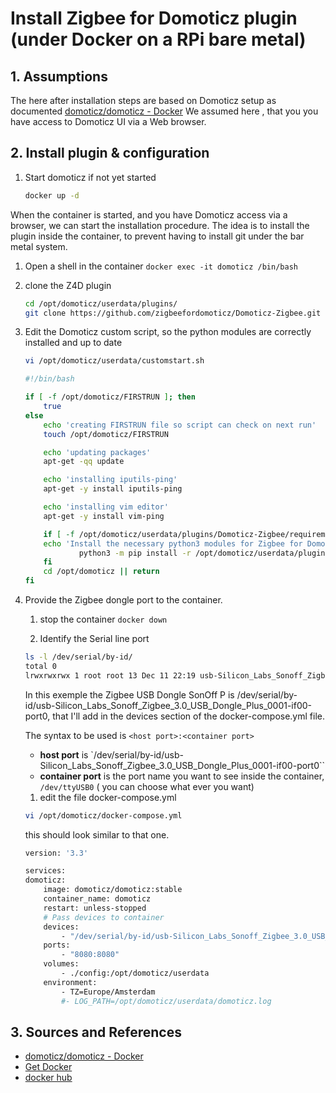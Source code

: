 # Install Zigbee for Domoticz plugin (under Docker on a RPi bare metal)

## 1. Assumptions

The here after installation steps are based on Domoticz setup as documented [domoticz/domoticz - Docker](https://hub.docker.com/r/domoticz/domoticz)
We assumed here , that you you have access to Domoticz UI via a Web browser.

## 2. Install plugin & configuration

1. Start domoticz if not yet started

    ```bash
    docker up -d
    ```

When the container is started, and you have Domoticz access via a browser, we can start the installation procedure.
The idea is to install the plugin inside the container, to prevent having to install git under the bar metal system.

1. Open a shell in the container `docker exec -it domoticz /bin/bash`

1. clone the Z4D plugin

    ```bash
    cd /opt/domoticz/userdata/plugins/
    git clone https://github.com/zigbeefordomoticz/Domoticz-Zigbee.git
    ```

1. Edit the Domoticz custom script, so the python modules are correctly installed and up to date

    ```bash
    vi /opt/domoticz/userdata/customstart.sh
    ```

    ```bash
    #!/bin/bash

    if [ -f /opt/domoticz/FIRSTRUN ]; then
        true
    else
        echo 'creating FIRSTRUN file so script can check on next run'
        touch /opt/domoticz/FIRSTRUN

        echo 'updating packages'
        apt-get -qq update

        echo 'installing iputils-ping'
        apt-get -y install iputils-ping

        echo 'installing vim editor'
        apt-get -y install vim-ping

        if [ -f /opt/domoticz/userdata/plugins/Domoticz-Zigbee/requirements.txt ]; then
        echo 'Install the necessary python3 modules for Zigbee for Domoticz plugin'
                python3 -m pip install -r /opt/domoticz/userdata/plugins/Domoticz-Zigbee/requirements.txt --upgrade
        fi
        cd /opt/domoticz || return
    fi
    ```

1. Provide the Zigbee dongle port to the container.

    1. stop the container `docker down`

    1. Identify the Serial line port

    ```bash
    ls -l /dev/serial/by-id/
    total 0
    lrwxrwxrwx 1 root root 13 Dec 11 22:19 usb-Silicon_Labs_Sonoff_Zigbee_3.0_USB_Dongle_Plus_0001-if00-port0 -> ../../ttyUSB0
    ```

    In this exemple the Zigbee USB Dongle SonOff P is /dev/serial/by-id/usb-Silicon_Labs_Sonoff_Zigbee_3.0_USB_Dongle_Plus_0001-if00-port0, that I'll add in the devices section of the docker-compose.yml file.

    The syntax to be used is `<host port>:<container port>`

    * __host port__ is `/dev/serial/by-id/usb-Silicon_Labs_Sonoff_Zigbee_3.0_USB_Dongle_Plus_0001-if00-port0``
    * __container port__ is the port name you want to see inside the container, `/dev/ttyUSB0` ( you can choose what ever you want)

    1. edit the file docker-compose.yml

    ```bash
    vi /opt/domoticz/docker-compose.yml
    ```

    this should look similar to that one.

    ```bash
    version: '3.3'

    services:
    domoticz:
        image: domoticz/domoticz:stable
        container_name: domoticz
        restart: unless-stopped
        # Pass devices to container
        devices:
            - "/dev/serial/by-id/usb-Silicon_Labs_Sonoff_Zigbee_3.0_USB_Dongle_Plus_0001-if00-port0:/dev/ttyUSB0"
        ports:
            - "8080:8080"
        volumes:
            - ./config:/opt/domoticz/userdata
        environment:
            - TZ=Europe/Amsterdam
            #- LOG_PATH=/opt/domoticz/userdata/domoticz.log
    ```

## 3. Sources and References

* [domoticz/domoticz - Docker](https://hub.docker.com/r/domoticz/domoticz)
* [Get Docker](https://docs.docker.com/get-docker/)
* [docker hub](https://hub.docker.com/)
